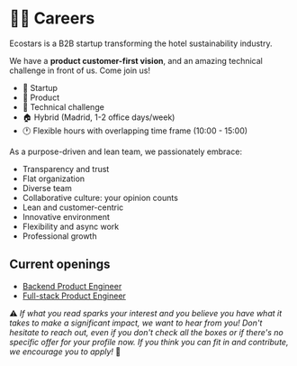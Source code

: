# 👩‍💻 Careers

Ecostars is a B2B startup transforming the hotel sustainability industry.

We have a **product customer-first vision**, and an amazing technical challenge in front of us. Come join us!

 * 🌱 Startup
 * 🎯 Product
 * 🚀 Technical challenge
 * 🏠 Hybrid (Madrid, 1-2 office days/week)
 * 🕐 Flexible hours with overlapping time frame (10:00 - 15:00)

As a purpose-driven and lean team, we passionately embrace:
* Transparency and trust
* Flat organization
* Diverse team
* Collaborative culture: your opinion counts
* Lean and customer-centric
* Innovative environment
* Flexibility and async work
* Professional growth

## Current openings
* [Backend Product Engineer](backend.md)
* [Full-stack Product Engineer](full-stack.md)


⚠️ *If what you read sparks your interest and you believe you have what it takes to make a significant impact, we want to hear from you! Don't hesitate to reach out, even if you don't check all the boxes or if there's no specific offer for your profile now. If you think you can fit in and contribute, we encourage you to apply!* 💪


